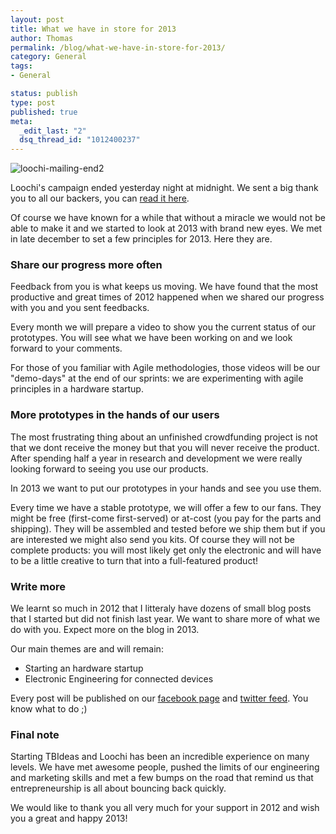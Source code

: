 ```yaml
--- 
layout: post
title: What we have in store for 2013
author: Thomas
permalink: /blog/what-we-have-in-store-for-2013/
category: General
tags: 
- General

status: publish
type: post
published: true
meta: 
  _edit_last: "2"
  dsq_thread_id: "1012400237"
---
```


![](http://www.tbideas.com/blog/wp-content/uploads/2013/01/loochi-mailing-end21.png "loochi-mailing-end2")

Loochi's campaign ended yesterday night at midnight. We sent a big thank you to all our backers, you can [read it here](http://us5.campaign-archive1.com/?u=1479e36c3eaab935c86521be7&id=c0758870bf&e=4b5612d1f4).

Of course we have known for a while that without a miracle we would not be able to make it and we started to look at 2013 with brand new eyes. We met in late december to set a few principles for 2013. Here they are.

<!-- more -->

### Share our progress more often

Feedback from you is what keeps us moving. We have found that the most productive and great times of 2012 happened when we shared our progress with you and you sent feedbacks.

Every month we will prepare a video to show you the current status of our prototypes. You will see what we have been working on and we look forward to your comments.

For those of you familiar with Agile methodologies, those videos will be our "demo-days" at the end of our sprints: we are experimenting with agile principles in a hardware startup.

### More prototypes in the hands of our users

The most frustrating thing about an unfinished crowdfunding project is not that we dont receive the money but that you will never receive the product. After spending half a year in research and development we were really looking forward to seeing you use our products.

In 2013 we want to put our prototypes in your hands and see you use them.

Every time we have a stable prototype, we will offer a few to our fans. They might be free (first-come first-served) or at-cost (you pay for the parts and shipping). They will be assembled and tested before we ship them but if you are interested we might also send you kits. Of course they will not be complete products: you will most likely get only the electronic and will have to be a little creative to turn that into a full-featured product!

### Write more

We learnt so much in 2012 that I litteraly have dozens of small blog posts that I started but did not finish last year. We want to share more of what we do with you. Expect more on the blog in 2013.

Our main themes are and will remain:
- Starting an hardware startup
- Electronic Engineering for connected devices

Every post will be published on our [facebook page](http://www.facebook.com/tbideas/) and [twitter feed](http://www.twitter.com/tb_ideas). You know what to do ;)

### Final note

Starting TBIdeas and Loochi has been an incredible experience on many levels. We have met awesome people, pushed the limits of our engineering and marketing skills and met a few bumps on the road that remind us that entrepreneurship is all about bouncing back quickly.

We would like to thank you all very much for your support in 2012 and wish you a great and happy 2013!
